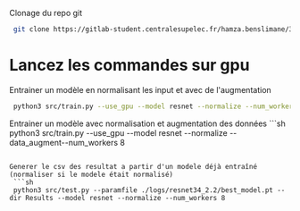Clonage du repo git
   ```sh 
    git clone https://gitlab-student.centralesupelec.fr/hamza.benslimane/3md4040-challenge.git
   ```
# Lancez les commandes sur gpu

Entrainer un modèle en normalisant les input et avec de l'augmentation
   ```sh 
    python3 src/train.py --use_gpu --model resnet --normalize --num_workers 8 --data_augment
   ```

Entrainer un modèle avec normalisation et augmentation des données
    ```sh 
    python3 src/train.py --use_gpu --model resnet --normalize --data_augment--num_workers 8

   ```
   
Generer le csv des resultat a partir d'un modele déjà entraîné (normaliser si le modele était normalisé)
    ```sh  
    python3 src/test.py --paramfile ./logs/resnet34_2.2/best_model.pt --dir Results --model resnet --normalize --num_workers 8

   ```
